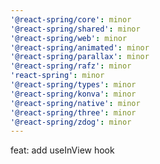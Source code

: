 ```yaml
---
'@react-spring/core': minor
'@react-spring/shared': minor
'@react-spring/web': minor
'@react-spring/animated': minor
'@react-spring/parallax': minor
'@react-spring/rafz': minor
'react-spring': minor
'@react-spring/types': minor
'@react-spring/konva': minor
'@react-spring/native': minor
'@react-spring/three': minor
'@react-spring/zdog': minor
---
```


feat: add useInView hook
